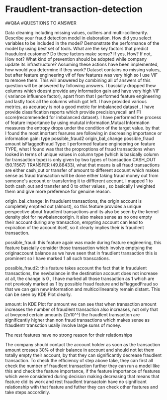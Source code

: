 # Fraudlent-transaction-detection
##Q&A
#QUESTIONS TO ANSWER

Data cleaning including missing values, outliers and multi-collinearity.
Describe your fraud detection model in elaboration.
How did you select variables to be included in the model?
Demonstrate the performance of the model by using best set of tools.
What are the key factors that predict fraudulent customer?
Do these factors make sense? If yes, How? If not, How not?
What kind of prevention should be adopted while company update its infrastructure?
Assuming these actions have been implemented, how would you determine if they work?
Dataset contains no missing values, but after feature engineering vif of few features was very high so I use VIF to remove them.
This will answered by combining all of answers of this question will be answered by following answers.
I bascially dropped thew columns which doesnt provide any information gain and have very high VIF ( variance influence factor), apart from that I performed feature engineering and lastly took all the columns which got left.
I have provided various metrics, as accuracy is not a good metric for imbalanced dataset , I have provide classification reports which provide precision,recall anf F1 score(recommended for imbalanced dataset).
I have performed the process of feature importance by using mututal information,Mutual Information measures the entropy drops under the condition of the target value. by that I found the most imortant fearures are following in decreasing importance or information gain:
type
possible_fraud2
origin_bal_change
possible_fraud
amount
isFlaggedFraud
Type: I performed feature engineering on feature TYPE, what I found was that the proproptions of fraud transactions when looked in terms of unique values in column type (which is basically column for transaction type) is only given by two types of transaction CASH_OUT (50.11567) TRANSFER (49.88433), what that means is all fraud transactions are either cash_out or transfer of amount to different account which makes sense as fraud transaction will be done either taking fraud money out from someone's account or transferring it to diffferent account. I mapped 1 to both cash_out and transfer and 0 to other values , so basically I weighted them and give more preference for genuine reason.

origin_bal_change: In fraudulent transactions, the origin account is completely emptied out (almost), so this feature provides a unique perspective about fraudlent transactions and its also be seen by the kernel density plot for newbalanceorigin. it also makes sense as no one empty their account during any transaction, empyting account can lead to expiration of the account itself, so it clearly implies their is fraudlent transaction.

possible_fraud: this feature again was made during feature engineering, this feature bascially consider those transaction which involve emptying the originaccount balance as we have seen that in fraudlent transaction this is prominent so I have marked 1 all such transcations.

possible_fraud2: this feature takes account the fact that in fraudulent transactions, the newbalance in the destination account does not increase at all, the change is 0 , I have marked all those transaction as 1 which are not previosly marked as 1 by possible fraud feature and isFlaggedFraud so that we can gain new information and multicollinearaity remain distant. This can be seen by KDE Plot clearly.

amount: In KDE Plot for amount we can see that when transaction amount increases the number of fraudlent transaction also increases, not only that at bveyond certain amounts (2x10^^) the fraudlent transaction are significantly higher than non fraud transactions which makes sense as fraudlentr transction usally involve large sums of money.

The rest features have no strong reason for their relationships

The company should contact the account holder as soon as the transaction amount crosses 30% of their balance in account and should not let them totally empty their account, by that they can significantly decrease fraudlent transaction.
To check the efficiency of step above take, they can first all check the number of fraudlent transaction further they can run a model like this and check the feature importance, if the feature importance of features which were considered during decision making decreasing that means that feature did its work and rest fraudlent transactoin have no significant relationship with that feature and futher they can check other features and take steps accordinly.
